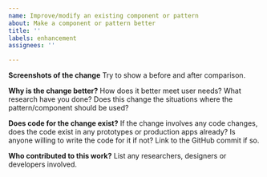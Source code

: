 ```yaml
---
name: Improve/modify an existing component or pattern
about: Make a component or pattern better
title: ''
labels: enhancement
assignees: ''

---
```


**Screenshots of the change**
Try to show a before and after comparison.

**Why is the change better?**
How does it better meet user needs? What research have you done? Does this change the situations where the pattern/component should be used?

**Does code for the change exist?**
If the change involves any code changes, does the code exist in any prototypes or production apps already? Is anyone willing to write the code for it if not? Link to the GitHub commit if so.

**Who contributed to this work?**
List any researchers, designers or developers involved.
